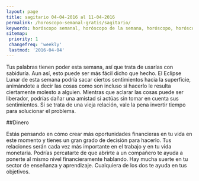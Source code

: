 ```yaml
---
layout: page
title: sagitario 04-04-2016 al 11-04-2016 
permalink: /horoscopo-semanal-gratis/sagitario/
keywords: horóscopo semanal, horóscopo de la semana, horóscopo, horóscopo gratis,horóscopos, horóscopo esperanza gracia, horoscopos sagitario la semana, horóscopos gratis, Tarot, Astrologia, Zodíaco, sagitario, horoscopo gratis
sitemap:
 priority: 1
 changefreq: 'weekly'
 lastmod: '2016-04-04'
---
```

Tus palabras tienen poder esta semana, así que trata de usarlas con sabiduría. Aun así, esto puede ser más fácil dicho que hecho. El Eclipse Lunar de esta semana podría sacar ciertos sentimientos hacia la superficie, animándote a decir las cosas como son incluso si hacerlo le resulta ciertamente molesto a alguien. Mientras que aclarar las cosas puede ser liberador, podrías dañar una amistad si actúas sin tomar en cuenta sus sentimientos. Si se trata de una vieja relación, vale la pena invertir tiempo para solucionar el problema.

##Dinero

Estás pensando en cómo crear más oportunidades financieras en tu vida en este momento y tienes un gran grado de decisión para hacerlo. Tus relaciones serán cada vez más importante en el trabajo y en tu vida monetaria. Podrías percatarte de que abrirte a un compañero te ayuda a ponerte al mismo nivel financieramente hablando. Hay mucha suerte en tu sector de enseñanza y aprendizaje. Cualquiera de los dos te ayuda en tus objetivos.